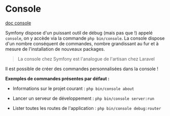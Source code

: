 # Console

[doc console](https://symfony.com/doc/4.1/components/console.html)

Symfony dispose d'un puissant outil de débug (mais pas que !) appelé `console`, on y accède via la commande `php bin/console`. La console dispose d'un nombre conséquent de commandes, nombre grandissant au fur et à mesure de l'installation de nouveaux packages.

> La console chez Symfony est l'analogue de l'artisan chez Laravel

Il est possible de créer des commandes personnalisées dans la console !

**Exemples de commandes présentes par défaut :**

* Informations sur le projet courant : `php bin/console about`

* Lancer un serveur de développement : `php bin/console server:run`

* Lister toutes les routes de l'application : `php bin/console debug:router`